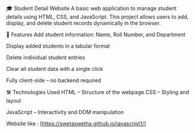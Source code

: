 🎓 Student Detail Website
A basic web application to manage student details using HTML, CSS, and JavaScript. This project allows users to add, display, and delete student records dynamically in the browser.

🚀 Features
Add student information: Name, Roll Number, and Department

Display added students in a tabular format

Delete individual student entries

Clear all student data with a single click

Fully client-side – no backend required

🛠️ Technologies Used
HTML – Structure of the webpage
CSS – Styling and layout

JavaScript – Interactivity and DOM manipulation

 Website like : [https://swetaswetha.github.io/javascript1/]
